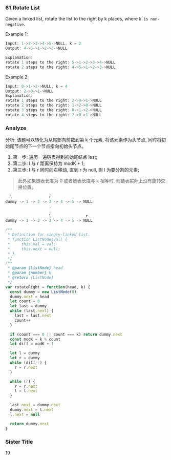 ### 61.Rotate List

Given a linked list, rotate the list to the right by k places, where `k is non-negative`.

Example 1:

```js
Input: 1->2->3->4->5->NULL, k = 2
Output: 4->5->1->2->3->NULL

Explanation:
rotate 1 steps to the right: 5->1->2->3->4->NULL
rotate 2 steps to the right: 4->5->1->2->3->NULL
```

Example 2:

```js
Input: 0->1->2->NULL, k = 4
Output: 2->0->1->NULL
Explanation:
rotate 1 steps to the right: 2->0->1->NULL
rotate 2 steps to the right: 1->2->0->NULL
rotate 3 steps to the right: 0->1->2->NULL
rotate 4 steps to the right: 2->0->1->NULL
```

### Analyze

分析: 该题可以转化为从尾部向前数到第 k 个元素, 将该元素作为头节点, 同时将初始尾节点的下一个节点指向初始头节点。

1. 第一步: 遍历一遍链表得到初始尾结点 last;
2. 第二步: l 与 r 距离保持为 modK + 1;
3. 第三步: l 与 r 同时向右移动, 直到 r 为 null, 则 l 为要分割的元素;

> 此外如果链表长度为 0 或者链表长度与 k 相等时, 则链表实际上没有旋转交换位置。

```js
  l                r
dummy -> 1 -> 2 -> 3 -> 4 -> 5 -> NULL
                   .
                   .
                   l               r
dummy -> 1 -> 2 -> 3 -> 4 -> 5 -> NULL
```

```js
/**
 * Definition for singly-linked list.
 * function ListNode(val) {
 *     this.val = val;
 *     this.next = null;
 * }
 */
/**
 * @param {ListNode} head
 * @param {number} k
 * @return {ListNode}
 */
var rotateRight = function(head, k) {
  const dummy = new ListNode(0)
  dummy.next = head
  let count = 0
  let last = dummy
  while (last.next) {
    last = last.next
    count++
  }

  if (count === 0 || count === k) return dummy.next
  const modK = k % count
  let diff = modK + 1

  let l = dummy
  let r = dummy
  while (diff--) {
    r = r.next
  }

  while (r) {
    r = r.next
    l = l.next
  }

  last.next = dummy.next
  dummy.next = l.next
  l.next = null

  return dummy.next
}
```

### Sister Title

19